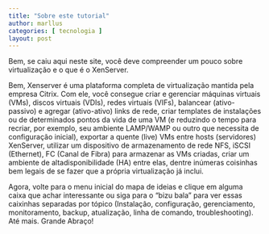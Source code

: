 ```yaml
---
title: "Sobre este tutorial"
author: marllus
categories: [ tecnologia ]
layout: post
---
```


Bem, se caiu aqui neste site, você deve compreender um pouco sobre virtualização e o que é o XenServer.

Bem, Xenserver é uma plataforma completa de virtualização mantida pela empresa Citrix. Com ele, você consegue criar e gerenciar máquinas virtuais (VMs), discos virtuais (VDIs), redes virtuais (VIFs), balancear (ativo-passivo) e agregar (ativo-ativo) links de rede, criar templates de instalações ou de determinados pontos da vida de uma VM (e reduzindo o tempo para recriar, por exemplo, seu ambiente LAMP/WAMP ou outro que necessita de configuração inicial), exportar a quente (live) VMs entre hosts (servidores) XenServer, utilizar um dispositivo de armazenamento de rede NFS, iSCSI (Ethernet), FC (Canal de Fibra) para armazenar as VMs criadas, criar um ambiente de altadisponibilidade (HA) entre elas, dentre inúmeras coisinhas bem legais de se fazer que a própria virtualização já inclui.

Agora, volte para o menu inicial do mapa de ideias e clique em alguma caixa que achar interessante ou siga para o &#8220;bizu bala&#8221; para ver essas caixinhas separadas por tópico (Instalação, configuração, gerenciamento, monitoramento, backup, atualização, linha de comando, troubleshooting). Até mais. Grande Abraço!
